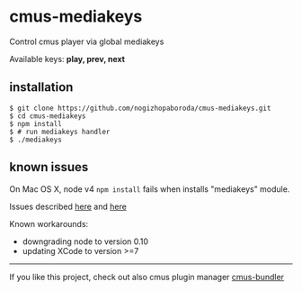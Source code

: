 # cmus-mediakeys
Control cmus player via global mediakeys

Available keys: **play, prev, next**

## installation
```shell
$ git clone https://github.com/nogizhopaboroda/cmus-mediakeys.git
$ cd cmus-mediakeys
$ npm install
$ # run mediakeys handler
$ ./mediakeys
```

## known issues

On Mac OS X, node v4 `npm install` fails when installs "mediakeys" module.

Issues described [here](https://github.com/nogizhopaboroda/cmus-mediakeys/issues/1) and [here]( https://github.com/tcr/mediakeys/issues/3)

Known workarounds:

- downgrading node to version 0.10
- updating XCode to version >=7

***
If you like this project, check out also cmus plugin manager [cmus-bundler](https://github.com/nogizhopaboroda/cmus-bundler)
